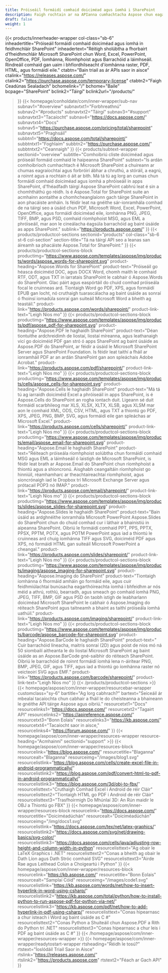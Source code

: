 ```yaml
---
title: Próiseáil formáidí comhaid doiciméad agus íomhá i SharePoint
description: Faigh rochtain ar na APIanna cumhachtacha Aspose chun eagarthóireacht, athrú agus próiseáil formáidí comhaid doiciméad agus íomhá a uathoibriú in feidhmchláir SharePoint.
draft: false
weight: 1
---
```

{{< products/innerheader-wrapper col-class="sb-6"
  inheadertitle="Próiseáil formáidí comhaid doiciméad agus íomhá in feidhmchláir SharePoint"
  inheadertext="Réitigh sholúbtha a fhorbairt d’fheidhmchláir Microsoft SharePoint chun Word, Excel, PowerPoint, OpenOffice, PDF, Íomhánna, Ríomhphoist agus Barrachóid a láimhseáil. Rindreáil comhaid gan uaim i bhfíordhílseacht d'íomhánna raster, PDF, HTML, agus formáidí eile."
  ctabtn="Bain triail as ár APIs saor in aisce"
  ctalink="https://releases.aspose.com/"
  ctalink2="https://purchase.aspose.com/temporary-license"
  ctabtn2="Faigh Ceadúnas Sealadach"
  bchomelink="/"
  bchome="Baile"
  bcpage="SharePoint"
  bclink2="Táirgí"
  bclink2url="/products/"
  >}}
  {{< homepage/conholdate/com/inner-wrapper/sub-nav 
subnav1="#overview"
subnavtxt1="Forbhreathnú" 
subnav2="#products"
subnavtxt2="Táirgí" 
subnav3="#support"
subnavtxt3="Tacaíocht" 
subnav4="https://docs.aspose.com/"
subnavtxt4="Docs" 
subnav5="https://purchase.aspose.com/pricing/total/sharepoint"
subnavtxt5="Praghsáil" 
subbtn1="https://docs.aspose.com/total/sharepoint/"
subbtntxt1="Foghlaim"
subbtn2="https://purchase.aspose.com/"
subbtntxt2="Ceannaigh"
>}}
   {{< products/subtext-wrapper
   sectionid="overview" 
   subtitle="Comhoibriú cliste doiciméad agus próiseáil formáid comhaid le haipeanna SharePoint"
   subtext="Is ardán comhoibríoch cumhachtach é Microsoft SharePoint a chuireann ar chumas eagraíochtaí agus forbróirí ábhar a chruthú, a stóráil, a eagrú, a roinnt agus a rochtain ó áit ar bith. Má tá tú ag lorg an cumas chun formáidí comhaid doiciméad agus íomhá a phróiseáil in apps SharePoint, d'fhéadfadh táirgí Aspose SharePoint cabhrú leat é sin a chomhtháthú go réidh. Is é Aspose.Total for SharePoint suite an acmhainn aontaithe a chomhcheanglaíonn gach táirge SharePoint in aon phacáiste amháin. Is féidir leat na gnéithe sár-ionramhála comhad de na táirgí seo a úsáid chun PDF, Microsoft Word, Excel, PowerPoint, OpenOffice, agus formáidí doiciméad eile, íomhánna PNG, JPEG, TIFF, BMP, agus PSD, comhaid ríomhphoist MSG, agus EML a phróiseáil, mar aon le cineálacha éagsúla barrachóid ag baint úsáide as apps SharePoint."
   sublink="https://products.aspose.com/"
   >}} 
{{< products/productcol-sections
sectionid="products" 
col-class="sb-6 st-6 col-section"
section-title="Tá na táirgí API seo a leanas san áireamh sa phacáiste Aspose.Total for SharePoint:"
>}}
{{< products/productcol-sections-block
productimg="https://www.aspose.com/templates/aspose/img/products/words/aspose_words-for-sharepoint.svg"
product-heading="Aspose.Words for SharePiont"
product-text="Próiseáil go héasca doiciméid DOC, agus DOCX Word, chomh maith le comhaid RTF, ODT, agus TXT in iarratais SharePoint le cabhair ó Aspose.Words do SharePoint. Glac páirt agus easpórtáil do chuid comhad próiseála focal le cruinneas ard. Tiontaigh Word go PDF, XPS, agus formáidí EPUB gan locht, nó cruthaigh tuarascálacha ag baint úsáide as sonraí ó fhoinsí iomadúla sonraí gan suiteáil Microsoft Word a bheith ag teastáil."
product-link="https://products.aspose.com/words/sharepoint/"
product-link-text="Leigh Nios mo"
>}}
{{< products/productcol-sections-block
productimg="https://www.aspose.com/templates/aspose/img/products/pdf/aspose_pdf-for-sharepoint.svg"
product-heading="Aspose.PDF le haghaidh SharePoint"
product-text="Déan tiontuithe ardchreidimh de liostaí, liostaí míreanna, agus leathanaigh vicí go doiciméid PDF gan stró ó apps SharePoint ag baint úsáide as Aspose.PDF do SharePoint, ar féidir a úsáid le Microsoft SharePoint Server agus SharePoint Foundation. Is féidir leat taithí a fháil ar ionramháil PDF ar an ardán SharePoint gan aon spleáchais Adobe Acrobat."
product-link="https://products.aspose.com/pdf/sharepoint/"
product-link-text="Leigh Nios mo"
>}}
{{< products/productcol-sections-block
productimg="https://www.aspose.com/templates/aspose/img/products/cells/aspose_cells-for-sharepoint.svg"
product-heading="Aspose.Cells le haghaidh SharePoint"
product-text="Má tá tú ag iarraidh doiciméid Excel a phróiseáil in apps SharePoint, is é Aspose.Cells do SharePoint an rogha iontach duit. Ligeann sé duit formáidí scarbhileog mar XLS, XLSX, XLTX, XLSB, agus XLSM mar aon le comhaid XML, ODS, CSV, HTML, agus TXT a thiontú go PDF, XPS, JPEG, PNG, BMP, SVG, agus formáidí eile gan spleáchas ar Microsoft Excel."
product-link="https://products.aspose.com/cells/sharepoint/"
product-link-text="Leigh Nios mo"
>}}
{{< products/productcol-sections-block
productimg="https://www.aspose.com/templates/aspose/img/products/email/aspose_email-for-sharepoint.svg"
product-heading="Aspose.Email le haghaidh SharePoint"
product-text="Réiteach próiseála ríomhphoist solúbtha chun formáidí comhaid MSG agus EML a láimhseáil ó laistigh de Microsoft SharePoint, is féidir leat brath ar Aspose.Email do SharePoint chun ríomhphoist a thiontú agus a shioncronú. Aisghabh ceangaltáin ríomhphoist go hinniúil, réamhamharc ar theachtaireachtaí ríomhphoist, agus sioncrónaigh iad le Dropbox trí Microsoft Exchange Server agus prótacail POP3 nó IMAP."
product-link="https://products.aspose.com/email/sharepoint/"
product-link-text="Leigh Nios mo"
>}}
{{< products/productcol-sections-block
productimg="https://www.aspose.com/templates/aspose/img/products/slides/aspose_slides-for-sharepoint.svg"
product-heading="Aspose.Slides le haghaidh SharePoint"
product-text="Bain úsáid as ardghnéithe ionramhála Microsoft PowerPoint Aspose.Slides do SharePoint chun do chuid comhad cur i láthair a bhainistiú in aipeanna SharePoint. Oibriú le formáidí comhaid PPT, PPS, PPTX, PPSX, PPTM, POTX, agus POTM PowerPoint agus iad a thiontú le cruinneas ard chuig íomhánna TIFF agus SVG, doiciméid PDF agus XPS, nó formáidí HTML gan suiteáil Microsoft PowerPoint a cheangal."
product-link="https://products.aspose.com/slides/sharepoint/"
product-link-text="Leigh Nios mo"
>}}
{{< products/productcol-sections-block
productimg="https://www.aspose.com/templates/aspose/img/products/imaging/aspose_imaging-for-sharepoint.svg"
product-heading="Aspose.Imaging do SharePoint"
product-text="Tiontaigh íomhánna ó fhormáid amháin go formáid eile, agus cuir feidhmiúlachtaí bunúsacha eagarthóireachta íomhá i bhfeidhm ar nós méid a athrú, rothlú, bearradh, agus smeach go comhaid íomhá PNG, JPEG, TIFF, BMP, GIF agus PSD ón taobh istigh de leabharlann doiciméad Microsoft SharePoint le cabhair ó Aspose.Imaging do réiteach SharePoint agus taitneamh a bhaint as taithí próiseála íomhá uathúil."
product-link="https://products.aspose.com/imaging/sharepoint/"
product-link-text="Leigh Nios mo"
>}}
{{< products/productcol-sections-block
productimg="https://www.aspose.com/templates/aspose/img/products/barcode/aspose_barcode-for-sharepoint.svg"
product-heading="Aspose.BarCode le haghaidh SharePoint"
product-text=" Cuir barrachóid líneacha, maitrís sonraí (2D) agus poist de níos mó ná 50 siombailí aitheanta le do liostaí Microsoft SharePoint ag baint úsáide as an Aspose.BarCode gné-saibhir do réiteach SharePoint. Oibriú le barrachóid de roinnt formáidí íomhá lena n-áirítear PNG, BMP, JPEG, GIF, agus TIFF, agus iad a thiontú go íomhánna raster nó veicteoirí SVG agus EMF."
product-link="https://products.aspose.com/barcode/sharepoint/"
product-link-text="Leigh Nios mo"
>}} 
{{< /products/productcol-sections >}}
{{< homepage/aspose/com/inner-wrapper/resourcebar-wrapper
customclass="sy-6"
bartitle="Ag lorg cabhrach?"
bartext="Seiceáil ár mbealaí tacaíochta chun cabhair a fháil le do cheisteanna a bhaineann le gnéithe API táirge Aspose agus oibriú."
resourcetxt1="Docs"
resourcelinks1="https://docs.aspose.com/"
resourcetxt2="Tagairt API"
resourcelinks2="https://apireference.aspose.com/"
resourcetxt3="Bonn Eolais"
resourcelinks3="https://kb.aspose.com/"
resourcetxt4="Tacaíocht saor in aisce,"
resourcelinks4="https://forum.aspose.com/"
>}}
{{< homepage/aspose/com/inner-wrapper/resources-wrapper
resource-heading="Acmhainní"
sectionid="support" >}}
{{< homepage/aspose/com/inner-wrapper/resources-block
resourcelink="https://blog.aspose.com/"
resourcetitle="Blaganna"
resourcealt="Blaganna"
resourceimg="/images/blog1.svg"
resourcelistlink="https://blog.aspose.com/cells/create-excel-file-in-android-programmatically/"
resourcelistlink2="https://blog.aspose.com/pdf/convert-html-to-pdf-in-android-programmatically/"
resourcelistlink3="https://blog.aspose.com/3d/obj-to-fbx/"
resourcelisttext="Cruthaigh Comhad Excel i Android de réir Cláir"
resourcelisttext2="Tiontaigh HTML go PDF i Android de réir Cláir"
resourcelisttext3="Trasfhoirmigh Do Mhúnlaí 3D: An Rún maidir le OBJ a Thiontú go FBX"
>}}
{{< homepage/aspose/com/inner-wrapper/resources-block
resourcelink="https://docs.aspose.com/"
resourcetitle="Doiciméadúchán"
resourcealt="Doiciméadúchán"
resourceimg="/img/docs1.svg"
resourcelistlink="https://docs.aspose.com/tex/net/latex-graphics/"
resourcelistlink2="https://docs.aspose.com/svg/net/drawing-basics/svg-color/"
resourcelistlink3="https://docs.aspose.com/cells/java/adjusting-row-height-and-column-width-in-python"
resourcelisttext="Ag obair le LaTeX Graphics i .NET"
resourcelisttext2="Conas a bheith ag obair le Dath Líon agus Dath Stróc comhaid SVG"
resourcelisttext3="Airde Rae agus Leithead Colún a Choigeartú i Python"
>}}
{{< homepage/aspose/com/inner-wrapper/resources-block
resourcelink="https://kb.aspose.com/"
resourcetitle="Bonn Eolais"
resourcealt="Samplaí Cóid"
resourceimg="/images/code1.svg"
resourcelistlink="https://kb.aspose.com/words/net/how-to-insert-hyperlink-in-word-using-csharp/"
resourcelistlink2="https://kb.aspose.com/total/python/how-to-install-python-to-run-aspose-pdf-for-python-via-net/"
resourcelistlink3="https://kb.aspose.com/pdf/net/how-to-add-hyperlink-in-pdf-using-csharp/"
resourcelisttext="Conas hipearnasc a chur isteach i Word ag baint úsáide as C #"
resourcelisttext2="Conas Python a Shuiteáil chun Aspose.PDF a Rith do Python trí .NET"
resourcelisttext3="Conas hipearnasc a chur leis i PDF ag baint úsáide as C #"
>}}
{{< /homepage/aspose/com/inner-wrapper/resources-wrapper >}}
{{< homepage/aspose/com/inner-wrapper/readytostart-wrapper
rtsheading="Réidh le tosú?"
rtstext="Íoslódáil Triail Saor in Aisce"
rtslink="https://releases.aspose.com/"
rtslink2="https://products.aspose.com"
rtstext2="Féach ar Gach API" 
>}}
